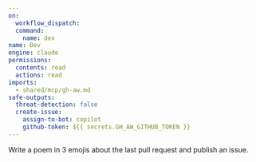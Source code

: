 ```yaml
---
on: 
  workflow_dispatch:
  command:
    name: dev
name: Dev
engine: claude
permissions:
  contents: read
  actions: read
imports:
  - shared/mcp/gh-aw.md
safe-outputs:
  threat-detection: false
  create-issue:
    assign-to-bot: copilot
    github-token: ${{ secrets.GH_AW_GITHUB_TOKEN }}
---
```


Write a poem in 3 emojis about the last pull request and publish an issue.
